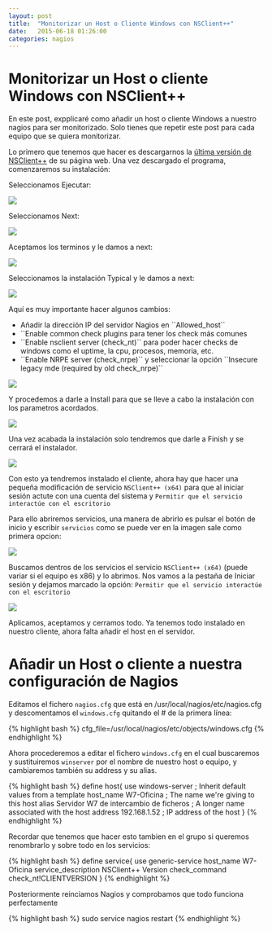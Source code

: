 ```yaml
---
layout: post
title:  "Monitorizar un Host o Cliente Windows con NSClient++"
date:   2015-06-18 01:26:00
categories: nagios
---
```


# Monitorizar un Host o cliente Windows con NSClient++

En este post, expplicaré como añadir un host o cliente Windows a nuestro nagios para ser monitorizado. Solo tienes que repetir este post para cada equipo que se quiera monitorizar. 

Lo primero que tenemos que hacer es descargarnos la [última versión de NSClient++][NSClient++] de su página web. Una vez descargado el programa, comenzaremos su instalación:

Seleccionamos Ejecutar:

<img src="https://jedelwey.github.io/images/instalador.PNG"/>

Seleccionamos Next:

<img src="https://jedelwey.github.io/images/siguiente.PNG"/>

Aceptamos los terminos y le damos a next:

<img src="https://jedelwey.github.io/images/acepto-siguiente.PNG"/>

Seleccionamos la instalación Typical y le damos a next:

<img src="https://jedelwey.github.io/images/no-tocar-siguiente.PNG"/>

Aquí es muy importante hacer algunos cambios:
<ul>
    <li>
    Añadir la dirección IP del servidor Nagios en ``Allowed_host``
    </li>
    <li>
    ``Enable common check plugins para tener los check más comunes
    </li>
    <li>
    ``Enable nsclient server (check_nt)`` para poder hacer checks de windows como el uptime, la cpu, procesos, memoria, etc.
    </li>
    <li>
    ``Enable NRPE server (check_nrpe)`` y seleccionar la opción ``Insecure legacy mde (required by old check_nrpe)``
    </li>
</ul>
<img src="https://jedelwey.github.io/images/crear-esta-configuracion.PNG"/>

Y procedemos a darle a Install para que se lleve a cabo la instalación con los parametros acordados.

<img src="https://jedelwey.github.io/images/install.PNG"/>

Una vez acabada la instalación solo tendremos que darle a Finish y se cerrará el instalador.

<img src="https://jedelwey.github.io/images/finish.PNG"/>

Con esto ya tendremos instalado el cliente, ahora hay que hacer una pequeña modificación de servicio ``NSClient++ (x64)`` para  que al iniciar sesión actute con una cuenta del sistema y ``Permitir que el servicio interactúe con el escritorio``

Para ello abriremos servicios, una manera de abrirlo es pulsar el botón de inicio y escribir ``servicios`` como se puede ver en la imagen sale como primera opcion:

<img src="https://jedelwey.github.io/images/servicios.PNG"/>

Buscamos dentros de los servicios el servicio ``NSClient++ (x64)`` (puede variar si el equipo es x86) y lo abrimos. Nos vamos a la pestaña de Iniciar sesión y dejamos marcado la opción: ``Permitir que el servicio interactúe con el escritorio``

<img src="https://jedelwey.github.io/images/permitir.PNG"/>

Aplicamos, aceptamos y cerramos todo. Ya tenemos todo instalado en nuestro cliente, ahora falta añadir el host en el servidor.

# Añadir un Host o cliente a nuestra configuración de Nagios
Editamos el fichero ``nagios.cfg`` que está en /usr/local/nagios/etc/nagios.cfg y descomentamos el ``windows.cfg`` quitando el # de la primera línea:

{% highlight bash %}
cfg_file=/usr/local/nagios/etc/objects/windows.cfg
{% endhighlight %}

Ahora procederemos a editar el fichero ``windows.cfg`` en el cual buscaremos y sustituiremos ``winserver`` por el nombre de nuestro host o equipo, y cambiaremos también su address y su alias.

{% highlight bash %}
define host{
        use             windows-server  ; Inherit default values from a template
        host_name       W7-Oficina   ; The name we're giving to this host
        alias           Servidor W7 de intercambio de ficheros       ; A longer name associated with the host
        address         192.168.1.52    ; IP address of the host
        }
{% endhighlight %}

Recordar que tenemos que hacer esto tambien en el grupo si queremos renombrarlo y sobre todo en los servicios:

{% highlight bash %}
define service{
        use                     generic-service
        host_name               W7-Oficina
        service_description     NSClient++ Version
        check_command           check_nt!CLIENTVERSION
        }
{% endhighlight %}

Posteriormente reinciamos Nagios y comprobamos que todo funciona perfectamente

{% highlight bash %}
sudo service nagios restart
{% endhighlight %}

[NSClient++]: http://www.nsclient.org/download/
